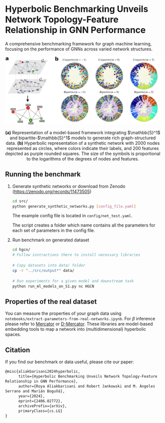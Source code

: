 # Hyperbolic Benchmarking Unveils Network Topology-Feature Relationship in GNN Performance

A comprehensive benchmarking framework for graph machine learning, focusing on the performance of GNNs across varied network structures.

![](images/fig1.jpg)
<p align="center">
<b>(a)</b> Representation of a model-based framework integrating $\mathbb{S}^1$ and bipartite-$\mathbb{S}^1$ models to generate rich graph-structured data. <b>(b)</b> Hyperbolic representation of a synthetic network with 2000 nodes represented as circles, where colors indicate their labels, and 200 features depicted as purple rounded squares. The size of the symbols is proportional to the logarithms of the degrees of nodes and features.
</p>

## Running the benchmark

1. Generate synthetic networks or download from Zenodo (https://zenodo.org/records/11473505)

    ```bash
    cd src/
    python generate_synthetic_networks.py [config_file.yaml]
    ```

    The example config file is located in `config/net_test.yaml`. 
    
    The script creates a folder which name contains all the parameters for each set of parameters in the config file.


2. Run benchmark on generated dataset

    ```bash
    cd hgcn/
    # Follow instractions there to install necessary libraries
    
    # Copy datasets into data/ folder
    cp -r "../src/output*" data/

    # Run experiments for a given model and downstream task
    python run_ml_models_on_S1.py nc HGCN
    ```


## Properties of the real dataset

You can measure the properties of your graph data using `notebooks/extract-parameters-from-real-networks.ipynb`. For $\beta$ inference please refer to [Mercator](https://github.com/networkgeometry/mercator) or [D-Mercator](https://github.com/networkgeometry/d-mercator). These libraries are model-based embedding tools to map a network into (multidimensional) hyperbolic spaces.


## Citation

If you find our benchmark or data useful, please cite our paper:

```
@misc{aliakbarisani2024hyperbolic,
      title={Hyperbolic Benchmarking Unveils Network Topology-Feature Relationship in GNN Performance}, 
      author={Roya Aliakbarisani and Robert Jankowski and M. Ángeles Serrano and Marián Boguñá},
      year={2024},
      eprint={2406.02772},
      archivePrefix={arXiv},
      primaryClass={cs.LG}
}
```